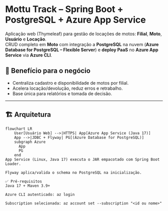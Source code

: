 # Mottu Track – Spring Boot + PostgreSQL + Azure App Service

Aplicação web (Thymeleaf) para gestão de locações de motos: **Filial**, **Moto**, **Usuário** e **Locação**.  
CRUD completo em **Moto** com integração a **PostgreSQL** na nuvem (**Azure Database for PostgreSQL – Flexible Server**) e **deploy PaaS** no **Azure App Service** via **Azure CLI**.

## 📌 Benefício para o negócio
- Centraliza cadastro e disponibilidade de motos por filial.
- Acelera locação/devolução, reduz erros e retrabalho.
- Base única para relatórios e tomada de decisão.

---

## 🏗️ Arquitetura

```mermaid
flowchart LR
    User[Usuário Web] -->|HTTPS| App[Azure App Service (Java 17)]
    App -->|JDBC + Flyway| PG[(Azure Database for PostgreSQL)]
    subgraph Azure
      App
      PG
    end
App Service (Linux, Java 17) executa o JAR empacotado com Spring Boot Loader.

Flyway aplica/valida o schema no PostgreSQL na inicialização.

✅ Pré-requisitos
Java 17 + Maven 3.9+

Azure CLI autenticado: az login

Subscription selecionada: az account set --subscription "<id ou nome>"

